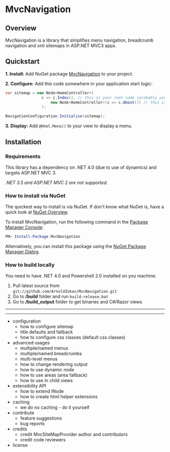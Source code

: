 # MvcNavigation

## Overview
MvcNavigation is a library that simplifies menu navigation, breadcrumb navigation and xml sitemaps in ASP.NET MVC3 apps.

## Quickstart
**1. Install:** Add NuGet package [MvcNavigation](http://nuget.org/packages/mvcnavigation) to your project.

**2. Configure:** Add this code somewhere in your application start logic:

```csharp
var sitemap = new Node<HomeController>(
				c => c.Index(),	// this is your root node (probably your Home page)
					new Node<HomeController>(c => c.About()) // this is a child node
				);

NavigationConfiguration.Initialise(sitemap);
```

**3. Display:** Add `@Html.Menu()` to your view to display a menu.

## Installation
### Requirements
This library has a dependency on .NET 4.0 (due to use of dynamics) and targets ASP.NET MVC 3.

*.NET 3.5 and ASP.NET MVC 2 are not supported.*

### How to install via NuGet
The quickest way to install is via NuGet. If don't know what NuGet is, have a quick look at [NuGet Overview](http://docs.nuget.org/docs/start-here/overview).

To install MvcNavigation, run the following command in the [Package Manager Console](http://docs.nuget.org/docs/start-here/using-the-package-manager-console):

```powershell
PM> Install-Package MvcNavigation
```

Alternatively, you can install this package using the [NuGet Package Manager Dialog](http://docs.nuget.org/docs/start-here/managing-nuget-packages-using-the-dialog).

### How to build locally

You need to have .NET 4.0 and Powershell 2.0 installed on you machine:

1. Pull latest source from `git://github.com/ArnoldZokas/MvcNavigation.git`
2. Go to **/build** folder and run `build-release.bat`
3. Go to **/build_output** folder to get binaries and C#/Razor views

<hr />
<hr />

 - configuration
	- how to configure sitemap
	- title defaults and fallback
	- how to configure css classes (default css classes)
 - advanced usages
	- multiple/named menus
	- multiple/named breadcrumbs
	- multi-level menus
	- how to change rendering output
	- how to use dynamic node
	- how to use areas (area fallback)
	- how to use in child views
 - extensibility API
	- how to extend INode
	- how to create html helper extensions
 - caching
	- we do no caching - do it yourself
 - contribute
	- feature suggestions
	- bug reports
 - credits
	- credit MvcSiteMapProvider author and contributors
	- credit code reviewers
 - license
